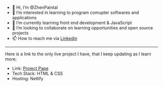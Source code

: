 - 👋 Hi, I’m @ZhenPaintal
- 👀 I’m interested in learning to program comupter softwares and applications
- 🌱 I’m currently learning front end development & JavaScript
- 💞️ I’m looking to collaborate on learning opportunities and open source projects
- 📫 How to reach me via [Linkedin](https://www.linkedin.com/in/zhenpaintal/)

---

Here is a link to the only live project I have, that I keep updating as I learn more; 
- Link: [Project Pape](https://projectpape.com/)
- Tech Stack: HTML & CSS
- Hosting: Netlify

<!---
ZhenPaintal/ZhenPaintal is a ✨ special ✨ repository because its `README.md` (this file) appears on your GitHub profile.
You can click the Preview link to take a look at your changes.
--->

